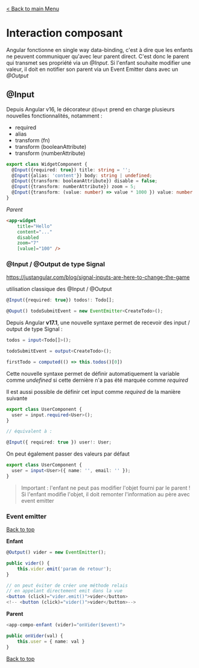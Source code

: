 [< Back to main Menu](https://github.com/gsoulie/angular-resources/blob/master/ng-sheet.md)    

# Interaction composant    

Angular fonctionne en single way data-binding, c'est à dire que les enfants ne peuvent communiquer qu'avec leur parent direct. C'est donc le parent qui transmet ses propriété via un *@Input*. Si l'enfant souhaite modifier une valeur, il doit en notifier son parent via un Event Emitter dans avec un *@Output*

## @Input

Depuis Angular v16, le décorateur ````@Input```` prend en charge plusieurs nouvelles fonctionnalités, notamment :

* required 
* alias 
* transform (fn)
* transform (booleanAttribute)
* transform (numberAttribute)

````typescript
export class WidgetComponent {
  @Input({required: true}) title: string = '';
  @Input({alias: 'content'}) body: string | undefined;
  @Input({transform: booleanAttribute}) disable = false;
  @Input({transform: numberAttribute}) zoom = 5;
  @Input({transform: (value: number) => value * 1000 }) value: number | undefined;
}
````

*Parent*

````html
<app-widget
	title="Hello"
	content="..."
	disabled
	zoom="7"
	[value]="100" />
````

### @Input / @Output de type Signal

https://justangular.com/blog/signal-inputs-are-here-to-change-the-game

utilisation classique des @Input / @Output 

````typescript
@Input({required: true}) todos!: Todo[];

@Ouput() todoSubmitEvent = new EventEmitter<CreateTodo>();
````

Depuis Angular **v17.1**, une nouvelle syntaxe permet de recevoir des input / output de type Signal :

````typescript
todos = input<Todo[]>();

todoSubmitEvent = output<CreateTodo>();

firstTodo = computed(() => this.todos()[0])
````

Cette nouvelle syntaxe permet de définir automatiquement la variable comme *undefined* si cette dernière n'a pas été marquée comme *required*

Il est aussi possible de définir cet input comme *required* de la manière suivante

````typescript
export class UserComponent {
  user = input.required<User>();
}

// équivalent à :

@Input({ required: true }) user!: User;
````

On peut également passer des valeurs par défaut 

````typescript
export class UserComponent {
  user = input<User>({ name: '', email: '' });
}
````

> Important : l'enfant ne peut pas modifier l'objet fourni par le parent !
Si l'enfant modifie l'objet, il doit remonter l'information au père avec event emitter

### Event emitter
[Back to top](#interaction-composant) 

**Enfant**

````typescript
@Output() vider = new EventEmitter();

public vider() {
	this.vider.emit('param de retour');
}

// on peut éviter de créer une méthode relais 
// en appelant directement emit dans la vue
<button (click)="vider.emit()">vider</button>
<!-- <button (click)="vider()">vider</button>-->
````

**Parent**

````typescript
<app-compo-enfant (vider)="onVider($event)">

public onVider(val) {
	this.user = { name: val }
}
````

[Back to top](#interaction-composant)
